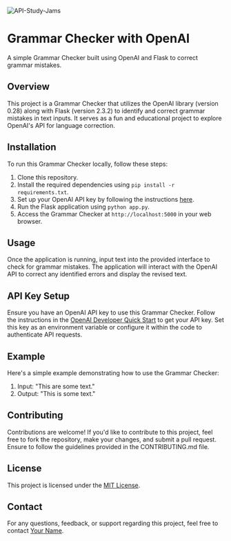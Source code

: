 ![API-Study-Jams](https://prnt.sc/ErzktQculQn-)
# Grammar Checker with OpenAI

A simple Grammar Checker built using OpenAI and Flask to correct grammar mistakes.

## Overview

This project is a Grammar Checker that utilizes the OpenAI library (version 0.28) along with Flask (version 2.3.2) to identify and correct grammar mistakes in text inputs. It serves as a fun and educational project to explore OpenAI's API for language correction.

## Installation

To run this Grammar Checker locally, follow these steps:

1. Clone this repository.
2. Install the required dependencies using `pip install -r requirements.txt`.
3. Set up your OpenAI API key by following the instructions [here](https://openai.com/docs/developer-quickstart/).
4. Run the Flask application using `python app.py`.
5. Access the Grammar Checker at `http://localhost:5000` in your web browser.

## Usage

Once the application is running, input text into the provided interface to check for grammar mistakes. The application will interact with the OpenAI API to correct any identified errors and display the revised text.

## API Key Setup

Ensure you have an OpenAI API key to use this Grammar Checker. Follow the instructions in the [OpenAI Developer Quick Start](https://openai.com/docs/developer-quickstart/) to get your API key. Set this key as an environment variable or configure it within the code to authenticate API requests.

## Example

Here's a simple example demonstrating how to use the Grammar Checker:

1. Input: "This are some text."
2. Output: "This is some text."

## Contributing

Contributions are welcome! If you'd like to contribute to this project, feel free to fork the repository, make your changes, and submit a pull request. Ensure to follow the guidelines provided in the CONTRIBUTING.md file.

## License

This project is licensed under the [MIT License](LICENSE).

## Contact

For any questions, feedback, or support regarding this project, feel free to contact [Your Name](mailto:your-email@example.com).
